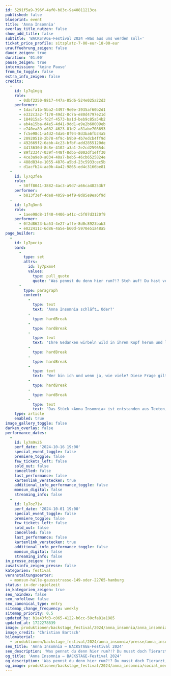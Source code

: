 ```yaml
---
id: 5291f5a9-396f-4af0-b83c-9a40811213ca
published: false
blueprint: event
title: 'Anna Insomnia'
overlay_title_nutzen: false
show_add_title: false
subtitle: 'BACKSTAGE-Festival 2024 »Was aus uns werden soll«'
ticket_price_profile: sitzplatz-7-00-eur-18-00-eur
urauffuehrung_zeigen: false
dauer_zeigen: true
duration: '01:00'
pause_zeigen: true
intermission: 'keine Pause'
from_to_toggle: false
extra_info_zeigen: false
credits:
  -
    id: ly7q1ngq
    role:
      - 0dbf2250-8817-447a-85d6-524e025a22d3
    performer:
      - 1dacfa1b-5ba2-4497-9e0e-3935af60b2d1
      - e332c3a2-f170-49d2-8c7a-e80d4797e21d
      - 184815a5-fd2f-4573-ba1d-beb9c85a54b2
      - ab4a15ba-d4e5-4d41-9dd1-e9e2b60009eb
      - e740ea89-a082-4623-81d2-a31abe708693
      - fc5e98c1-a4d2-4da6-8f94-8d3ba6fb34a5
      - 20920518-2b78-4f9c-b9b9-4b7edcb4ff9d
      - 492669f2-6abb-4c23-bfbf-add2855120de
      - 4413630d-8c8e-4102-a3a1-2e2cd259654c
      - 89f23347-039f-448f-8db5-d002df1eff30
      - 4ce3a9e0-a034-40a7-beb5-46cb6525824e
      - 488d834e-1055-4876-a5bd-23c5933cec5b
      - d1acfb24-aa9b-4a42-9865-ed4c3166be81
  -
    id: ly7q3fea
    role:
      - 58ff8041-3882-4ac3-a9d7-a66ca48253b7
    performer:
      - b813f3ef-4de8-4059-a4f9-8d85e9ea6f9d
  -
    id: ly7q3mn6
    role:
      - 1aee98d8-1f40-4406-a41c-c5f07d3120f9
    performer:
      - 0f2d8623-ba53-4e27-affe-8d0c8923bab3
      - e022411c-6d86-4a5e-b60d-5970e51a48a5
page_builder:
  -
    id: ly7pxcip
    bard:
      -
        type: set
        attrs:
          id: ly7pxmn4
          values:
            type: pull_quote
            quote: 'Was pennst du denn hier rum?!? Steh auf! Du hast verschlafen! Du musst doch Tierarzt, Zoomitarbeiter, Ärztin, Physiker, Mathematikerin, Ingenieurin, Lehrer, Künstlerin, Sänger, Fernsehmoderator, Schauspielerin werden und die Firma von deinem Vater sollst du auch übernehmen! Los! Beeil dich! Aber … warte! Keinen. Schlichten. Bürojob. Kapiert!? Los jetzt!'
      -
        type: paragraph
        content:
          -
            type: text
            text: 'Anna Insomnia schläft… Oder?'
          -
            type: hardBreak
          -
            type: hardBreak
          -
            type: text
            text: 'Ihre Gedanken wirbeln wild in ihrem Kopf herum und lassen ihr keine Ruhe. Auf ihrer atemlosen Reise durch die Nacht, irgendwo zwischen Wachen und Träumen, trifft Anna auf ihre inneren Weggefährt*innen. Diese katapultieren sie von einem Wachzustand in den nächsten, quatschen ständig durcheinander, flüstern und kichern. Doch Anna kann sich nie so ganz sicher sein, ob diese Gestalten es nun gut mit ihr meinen oder nicht.'
          -
            type: hardBreak
          -
            type: hardBreak
          -
            type: text
            text: 'Wer bin ich und wenn ja, wie viele? Diese Frage gilt es zu beantworten. Was wird Anna herausfinden?'
          -
            type: hardBreak
          -
            type: hardBreak
          -
            type: text
            text: "Das Stück »Anna Insomnia« ist entstanden aus Texten, daraus folgenden Improvisationen und gemeinsamen Gesprächen der gesamten Backstage-Gruppe zum Festivalthema\_»Was aus mir werden soll«."
    type: article
    enabled: true
image_gallery_toggle: false
darken_overlay: false
performance_dates:
  -
    id: ly7m9v25
    perf_date: '2024-10-16 19:00'
    special_event_toggle: false
    premiere_toggle: false
    few_tickets_left: false
    sold_out: false
    cancelled: false
    last_performance: false
    kartenlink_verstecken: true
    additional_info_performance_toggle: false
    monsun_digital: false
    streaming_info: false
  -
    id: ly7oz71w
    perf_date: '2024-10-01 19:00'
    special_event_toggle: false
    premiere_toggle: false
    few_tickets_left: false
    sold_out: false
    cancelled: false
    last_performance: false
    kartenlink_verstecken: true
    additional_info_performance_toggle: false
    monsun_digital: false
    streaming_info: false
in_presse_zeigen: true
zusatsinfo_zeigen_presse: false
kategorien: festival
veranstaltungsoerter:
  - monsun-halle-gaussstrasse-149-oder-22765-hamburg
status: in-der-spielzeit
in_kategorien_zeigen: true
seo_noindex: false
seo_nofollow: false
seo_canonical_type: entry
sitemap_change_frequency: weekly
sitemap_priority: 0.5
updated_by: b1a43fd3-c865-4122-b6cc-50cfa81a1985
updated_at: 1722278839
image: produktionen/backstage_festival/2024/anna_insomnia/anna_insomnia_01_c_christian_bartsch.jpg
image_credit: 'Christian Bartsch'
bildmaterial:
  - produktionen/backstage_festival/2024/anna_insomnia/presse/anna_insomnia_01_c_christian_bartsch.jpg
seo_title: 'Anna Insomnia – BACKSTAGE-Festival 2024'
seo_description: 'Was pennst du denn hier rum?!? Du musst doch Tierarzt, Zoomitarbeiter, Ärztin, Physiker, Mathematikerin, Ingenieurin, Lehrer, Künstlerin, Schauspielerin werden.'
og_title: 'Anna Insomnia – BACKSTAGE-Festival 2024'
og_description: 'Was pennst du denn hier rum?!? Du musst doch Tierarzt, Zoomitarbeiter, Ärztin, Physiker, Mathematikerin, Ingenieurin, Lehrer, Künstlerin, Schauspielerin werden.'
og_image: produktionen/backstage_festival/2024/anna_insomnia/social_media_anna_insomnia_01_c_christian_bartsch.jpg
---
```

